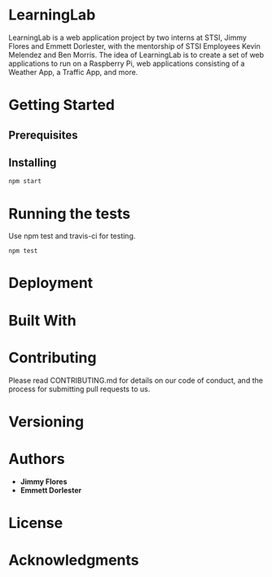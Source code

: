 # LearningLab
LearningLab is a web application project by two interns at STSI, Jimmy Flores and Emmett Dorlester, with the mentorship of STSI Employees Kevin Melendez and Ben Morris. The idea of LearningLab is to create a set of web applications to run on a Raspberry Pi, web applications consisting of a Weather App, a Traffic App, and more. 

# Getting Started

## Prerequisites

## Installing
```
npm start
```

# Running the tests
Use npm test and travis-ci for testing. 

```
npm test
```

# Deployment

# Built With

# Contributing
Please read CONTRIBUTING.md for details on our code of conduct, and the process for submitting pull requests to us.

# Versioning

# Authors
- **Jimmy Flores**
- **Emmett Dorlester** 

# License

# Acknowledgments
